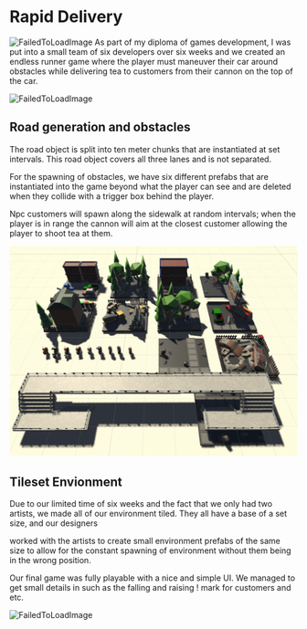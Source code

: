 # Rapid Delivery

![FailedToLoadImage](public/ProjectAssets/RapidDelivery/RapidDeliveryGameplay.gif)
As part of my diploma of games development, I was put into a small team of six developers over six weeks and we created an endless runner game where the player must maneuver their car around obstacles while delivering tea to customers from their cannon on the top of the car. 

![FailedToLoadImage](public/ProjectAssets/RapidDelivery/RapidDeliverySceneView.gif)

## Road generation and obstacles

The road object is split into ten meter chunks that are instantiated at set intervals. This road object covers all three lanes and is not separated.

For the spawning of obstacles, we have six different prefabs that are instantiated into the game beyond what the player can see and are deleted when they collide with a trigger box behind the player.

Npc customers will spawn along the sidewalk at random intervals; when the player is in range the cannon will aim at the closest customer allowing the player to shoot tea at them.

![FailedToLoadImage](public/ProjectAssets/RapidDelivery/TemplatedEnvironment.png)

## Tileset Envionment

Due to our limited time of six weeks and the fact that we only had two artists, we made all of our environment tiled. They all have a base of a set size, and our designers 

worked with the artists to create small environment prefabs of the same size to allow for the constant spawning of environment without them being in the wrong position.

Our final game was fully playable with a nice and simple UI. We managed to get small details in such as the falling and raising ! mark for customers and etc.

![FailedToLoadImage](public/ProjectAssets/RapidDelivery/FirstYearMajorTwo.gif)